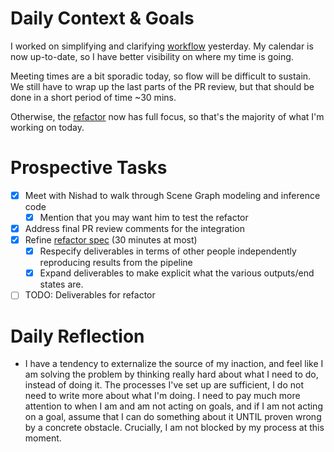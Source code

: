 # Daily Context & Goals

I worked on simplifying and clarifying [workflow](WorkflowSpec.md) yesterday. My calendar is now
up-to-date, so I have better visibility on where my time is going.

Meeting times are a bit sporadic today, so flow will be difficult to sustain.
We still have to wrap up the last parts of the PR review, but that should be
done in a short period of time ~30 mins.

Otherwise, the [refactor](RefactorDerenderingUsingGenSceneGraphs.md) now has full focus, so that's the majority of what
I'm working on today.

# Prospective Tasks

* [X] Meet with Nishad to walk through Scene Graph modeling and inference code
    * [X] Mention that you may want him to test the refactor
* [X] Address final PR review comments for the integration
* [X] Refine [refactor spec](RefactorDerenderingUsingGenSceneGraphs.md) (30 minutes at most)
    * [X] Respecify deliverables in terms of other people independently
          reproducing results from the pipeline
    * [X] Expand deliverables to make explicit what the various outputs/end
          states are.
* [ ] TODO: Deliverables for refactor

# Daily Reflection

* I have a tendency to externalize the source of my inaction, and feel like I
  am solving the problem by thinking really hard about what I need to do,
  instead of doing it. The processes I've set up are sufficient, I do not need
  to write more about what I'm doing. I need to pay much more attention to when
  I am and am not acting on goals, and if I am not acting on a goal, assume
  that I can do something about it UNTIL proven wrong by a concrete obstacle.
  Crucially, I am not blocked by my process at this moment.
